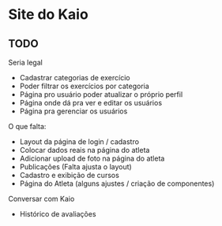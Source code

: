 # Site do Kaio

## TODO

Seria legal
- Cadastrar categorias de exercício
- Poder filtrar os exercícios por categoria
- Página pro usuário poder atualizar o próprio perfil
- Página onde dá pra ver e editar os usuários
- Página pra gerenciar os usuários


O que falta:
- Layout da página de login / cadastro
- Colocar dados reais na página do atleta
- Adicionar upload de foto na página do atleta
- Publicações (Falta ajusta o layout)
- Cadastro e exibição de cursos
- Página do Atleta (alguns ajustes / criação de componentes)


Conversar com Kaio
- Histórico de avaliações
